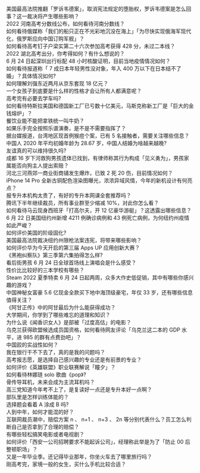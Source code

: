美国最高法院推翻「罗诉韦德案」，取消宪法规定的堕胎权，罗诉韦德案是怎么回事？这一裁决将产生哪些影响？  
2022 河南高考分数线公布，如何看待河南分数线？  
如何看待俄媒称「我们的船只正在不光彩地沉没在海上」「为尽快实现俄海军现代化，俄罗斯应向中国订购军舰」？  
如何看待高考钉子户梁实第二十六次参加高考获得 428 分，未过二本线？  
2022 湖北高考出分，你考得如何？有什么想说的？  
6 月 24 日起深圳出行标配 48 小时核酸证明，目前当地疫情情况如何？  
如何看待报道称「 7 成日本年轻男性没对象，年入 400 万以下在日本结不了婚」？具体情况如何?  
如何理解刘强东近两月从京东套现 18 亿元？  
一个女孩子到底要是什么样的性格才会让所有人都满意呢？  
高考完有必要去学车吗?  
如何看待特斯拉美国和德国新工厂已亏数十亿美元，马斯克称新工厂是「巨大的金钱熔炉」？  
餐饮业能不能把拿铁统一叫牛奶？  
如果乐手完全按照乐谱演奏，是不是不需要指挥了？  
据台媒报道，台湾地区现首例猴痘个案，已有 5 名接触者，需要关注哪些信息？  
中国人 2020 年平均初婚年龄为 28.67 岁，中国人结婚为啥越来越晚?  
友谊真的可以维持很久吗?  
成都  16 岁下河救狗男孩遗体已找到，有律师称其行为构成「见义勇为」，男孩家属能否向狗主人提出索赔？  
河北三河燕郊一商业街商铺发生爆炸，已致 2 死 20 伤，目前情况如何？  
iPhone 14 Pro 全新古铜配色渲染图曝光，浓浓异域风情，今年的新机设计有何亮点？  
报专升本机构太贵了，有好的专升本网课全套推荐吗？  
腾讯下半年继续裁员，所有事业群至少缩减 10%，对此你怎么看？  
如何看待马云现身西班牙「打高尔夫，开 12 亿豪华游艇」？这透露出哪些信息？  
6 月 22 日美国纽约州新增 4211 例确诊病例和 43 例死亡病例，为何纽约州疫情如此严峻？  
如何评价美国的阶级固化?  
美国最高法院裁决纽约州限枪法案违宪，将带来哪些影响？  
如何评价华为今天开启的第三届 Apps UP 应用创新大赛？  
《黑袍纠察队》第三季第六集拍得怎么样?  
看后街男孩 6 月 24 日全球首场线上演唱会是什么感受？  
性价比比较好的三本学校有哪些？  
Steam 2022 夏季特卖 6 月 24 日起两周，众多大作史低促销，其中有哪些你感兴趣的游戏？  
中国神秘女富豪 5.6 亿现金全款买下地中海顶级豪宅，年仅 33 岁，还有哪些信息值得关注？  
《阿甘正传》中的阿甘最后为什么能获得成功？  
大学期间，你学到了哪些难忘的道理和知识？  
为什么说《闻香识女人》是部被「过度高估」的电影？  
乌克兰获得欧盟候选成员国资格，如何看待网友评论「乌克兰这二本的 GDP 水平，进 985 的群有点费劲吧」？  
中国跤的实战性如何？  
我在银行干不下去了，真的是我的问题吗？  
高考报志愿，是选择自己感兴趣的专业还是有前景的专业？  
如何评价《英雄联盟》职业联赛解说「瞳夕」？  
如何看待林娜琏 solo 歌曲《pop》?  
骨传导耳机，未来会成为主流耳机吗？  
高三党知道今年考不上了，是复读好一点还是专升本好一点啊？  
部队里是怎样训练体能的？  
选择题会看着 A 涂成 B 吗?  
人到中年，如何才能混的好？  
互联网裁员潮中，赔偿方案 n 、 n+1 、 n+3 、 2n 等分别代表什么？员工怎么判断自己是否拿到了合理的赔偿？  
有哪些轻松搞笑电影或者电视剧？  
如何评价「西安一公司招聘要求不能起诉公司」，经理称此举是为了「防止 00 后整顿职场」？  
又是一年毕业季。还记得毕业那年，你坐火车去了哪里旅行吗？  
刚高考完，家境一般的女生，买什么手机比较合适？  
